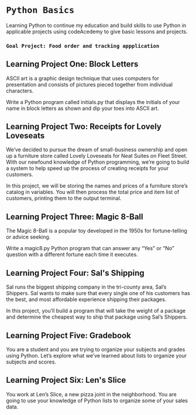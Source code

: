 # `Python Basics`

Learning Python to continue my education and build skills to use Python in applicable projects using codeAcedemy to give basic lessons and projects.

### `Goal Project: Food order and tracking appplication`


## Learning Project One: Block Letters

ASCII art is a graphic design technique that uses computers for presentation and consists of pictures pieced together from individual characters.

Write a Python program called initials.py that displays the initials of your name in block letters as shown and dip your toes into ASCII art.

## Learning Project Two: Receipts for Lovely Loveseats

We’ve decided to pursue the dream of small-business ownership and open up a furniture store called Lovely Loveseats for Neat Suites on Fleet Street. With our newfound knowledge of Python programming, we’re going to build a system to help speed up the process of creating receipts for your customers.

In this project, we will be storing the names and prices of a furniture store’s catalog in variables. You will then process the total price and item list of customers, printing them to the output terminal.

## Learning Project Three: Magic 8-Ball

The Magic 8-Ball is a popular toy developed in the 1950s for fortune-telling or advice seeking.

Write a magic8.py Python program that can answer any “Yes” or “No” question with a different fortune each time it executes.

## Learning Project Four: Sal's Shipping

Sal runs the biggest shipping company in the tri-county area, Sal’s Shippers. Sal wants to make sure that every single one of his customers has the best, and most affordable experience shipping their packages.

In this project, you’ll build a program that will take the weight of a package and determine the cheapest way to ship that package using Sal’s Shippers.

## Learning Project Five: Gradebook

You are a student and you are trying to organize your subjects and grades using Python. Let’s explore what we’ve learned about lists to organize your subjects and scores.

## Learning Project Six: Len's Slice

You work at Len’s Slice, a new pizza joint in the neighborhood. You are going to use your knowledge of Python lists to organize some of your sales data.